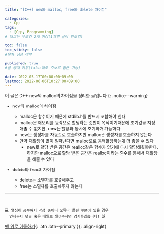 ```yaml
---
title: "[C++] new와 malloc, free와 delete 차이점" 

categories:
  - Cpp
tags:
  - [Cpp, Programming]
# 태그는 무조건 2개 이상(1개면 글이 안보임)

toc: false
toc_sticky: false
#목차 생성 여부

published: true
#글 공개 여부(false해도 주소로 접근 가능)

date: 2022-05-17T00:00:00+09:00
lastmod: 2022-06-06T10:27:00+09:00
---
```


이 글은 C++ new와 malloc의 차이점을 정리한 글입니다
{: .notice--warning}

- new와 malloc의 차이점
  - malloc은 함수이기 때문에 stdlib.h를 반드시 포함해야 한다
  - malloc은 메모리를 동적으로 할당하는 것만이 목적이기때문에 초기값을 지정해줄 수 없지만, new는 할당과 동시에 초기화가 가능하다
  - new는 생성자를 자동으로 호출하지만 malloc은 생성자를 호출하지 않는다
  - 만약 재할당이 많이 일어난다면 malloc으로 동적할당하는게 더 좋을 수 있다
    - new로 할당 받은 공간은 realloc같은 함수가 없기에 다시 할당해줘야한다. 하지만 malloc으로 할당 받은 공간은 realloc이라는 함수를 통해서 재할당을 해줄 수 있다

- delete와 free의 차이점
  - delete는 소멸자를 호출해주고
  - free는 소멸자를 호출해주지 않는다

***
<br>

    💻 열심히 공부해서 작성 중이니 오류나 틀린 부분이 있을 경우 
      언제든지 댓글 혹은 메일로 알려주시면 감사하겠습니다! 😸

[맨 위로 이동하기](#){: .btn .btn--primary }{: .align-right}